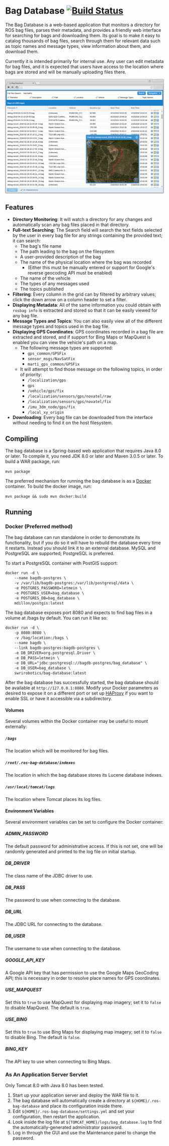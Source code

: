 # Bag Database   [![Build Status](https://travis-ci.org/swri-robotics/bag-database.svg?branch=master)](https://travis-ci.org/swri-robotics/bag-database)

The Bag Database is a web-based application that monitors a directory for ROS bag 
files, parses their metadata, and provides a friendly web interface for searching 
for bags and downloading them.  Its goal is to make it easy to catalog thousands
of bag files, search through them for relevant data such as topic names and message
types, view information about them, and download them.

Currently it is intended primarily for internal use.  Any user can edit metadata
for bag files, and it is expected that users have access to the location where bags
are stored and will be manually uploading files there.

![Sample Screenshot](doc/bag-database.png)

## Features

- **Directory Monitoring**: It will watch a directory for any changes and
  automatically scan any bag files placed in that directory.
- **Full-text Searching**: The Search field will search the text fields selected by the user in every
  bag file for any strings containing the provided text; it can search:
  - The bag's file name
  - The path leading to the bag on the filesystem
  - A user-provided description of the bag
  - The name of the physical location where the bag was recorded
    - (Either this must be manually entered or support for Google's reverse 
      geocoding API must be enabled)
  - The name of the vehicle
  - The types of any messages used
  - The topics published
- **Filtering**: Every column in the grid can by filtered by arbitrary values;
  click the down arrow on a column header to set a filter.
- **Displaying Metadata**: All of the same information you could obtain with 
  `rosbag info` is extracted and stored so that it can be easily viewed for any
  bag file.
- **Message Types and Topics**: You can also easily view all of the different 
  message types and topics used in the bag file.
- **Displaying GPS Coordinates**: GPS coordinates recorded in a bag file are
  extracted and stored, and if support for Bing Maps or MapQuest is enabled you
  can view the vehicle's path on a map.
  - The following message types are supported:
    - `gps_common/GPSFix`
    - `sensor_msgs/NavSatFix`
    - `marti_gps_common/GPSFix`
  - It will attempt to find those message on the following topics, in order of priority:
    - `/localization/gps`
    - `gps`
    - `/vehicle/gps/fix`
    - `/localization/sensors/gps/novatel/raw`
    - `/localization/sensors/gps/novatel/fix`
    - `/imu_3dm_node/gps/fix`
    - `/local_xy_origin`
- **Downloading**: Every bag file can be downloaded from the interface without
  needing to find it on the host filesystem.

## Compiling

The bag database is a Spring-based web application that requires Java 8.0 or later.
To compile it, you need JDK 8.0 or later and Maven 3.0.5 or later.  To build a
WAR package, run:

`mvn package`

The preferred mechanism for running the bag database is as a 
[Docker](https://www.docker.com/) container.  To build the docker image, run:

`mvn package && sudo mvn docker:build`

## Running

### Docker (Preferred method)

The bag database can run standalone in order to demonstrate its functionality, but
if you do so it will have to rebuild the database every time it restarts.  Instead
you should link it to an external database.  MySQL and PostgreSQL are supported;
PostgreSQL is preferred.

To start a PostgreSQL container with PostGIS support:
```
docker run -d \
    --name bagdb-postgres \
    -v /var/lib/bagdb-postgres:/var/lib/postgresql/data \
    -e POSTGRES_PASSWORD=letmein \
    -e POSTGRES_USER=bag_database \
    -e POSTGRES_DB=bag_database \
    mdillon/postgis:latest
```

The bag database exposes port 8080 and expects to find bag files in a volume at /bags by default.  You can run it like so:
```
docker run -d \
    -p 8080:8080 \
    -v /bag/location:/bags \
    --name bagdb \
    --link bagdb-postgres:bagdb-postgres \
    -e DB_DRIVER=org.postgresql.Driver \
    -e DB_PASS=letmein \
    -e DB_URL="jdbc:postgresql://bagdb-postgres/bag_database" \
    -e DB_USER=bag_database \
    swrirobotics/bag-database:latest
```

After the bag database has successfully started, the bag database should be available at `http://127.0.0.1:8080`.  Modify your Docker parameters as desired to expose it on a different port or set up [HAProxy](https://hub.docker.com/_/haproxy/) if you want to enable SSL or have it accessible via a subdirectory.

#### Volumes

Several volumes within the Docker container may be useful to mount externally:

##### `/bags`

The location which will be monitored for bag files.

##### `/root/.ros-bag-database/indexes`

The location in which the bag database stores its Lucene database indexes.

##### `/usr/local/tomcat/logs`

The location where Tomcat places its log files.

#### Environment Variables

Several environment variables can be set to configure the Docker container:

##### ADMIN_PASSWORD

The default password for administrative access.  If this is not set, one will be randomly generated and printed to the log file on initial startup.

##### DB_DRIVER

The class name of the JDBC driver to use.

##### DB_PASS

The password to use when connecting to the database.

##### DB_URL

The JDBC URL for connecting to the database.

##### DB_USER

The username to use when connecting to the database.

##### GOOGLE_API_KEY

A Google API key that has permission to use the Google Maps GeoCoding API; this is necessary in order to resolve place names for GPS coordinates.

##### USE_MAPQUEST

Set this to `true` to use MapQuest for displaying map imagery; set it to `false` to disable MapQuest.  The default is `true`.

##### USE_BING

Set this to `true` to use Bing Maps for displaying map imagery; set it to `false` to disable Bing.  The default is `false`.

##### BING_KEY

The API key to use when connecting to Bing Maps.

### As An Application Server Servlet

Only Tomcat 8.0 with Java 8.0 has been tested.

1. Start up your application server and deploy the WAR file to it.
2. The bag database will automatically create a directory at `${HOME}/.ros-bag-database` and place its configuration inside there.
3. Edit `${HOME}/.ros-bag-database/settings.yml` and set your configuration, then restart the application.
4. Look inside the log file at `${TOMCAT_HOME}/logs/bag_database.log` to find the automatically-generated administrator password.
5. Log in through the GUI and use the Maintenance panel to change the password.
